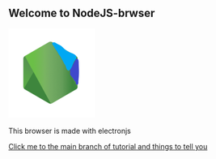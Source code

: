 ## Welcome to NodeJS-brwser

![NodeJS logo](NJBI.png)

This browser is made with electronjs

[Click me to the main branch of tutorial and things to tell you](https://github.com/MXP2095onetechguy/NodeJS-browser/tree/main#nodejs-browser)

